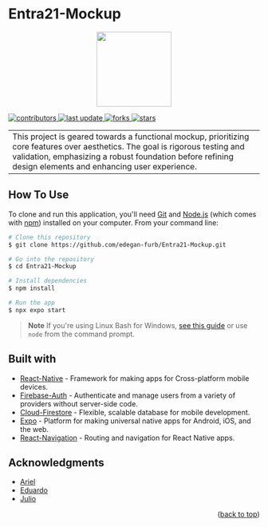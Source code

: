 # Entra21-Mockup
<p align="center">
    <img src="https://video-public.canva.com/VAEgBiRAJHg/v/6dceef1a6c.gif" width="150"/>
</p>
 </p>
  <p>
  <a href="https://github.com/edegan-furb/Entra21-Mockup/graphs/contributors">
    <img src="https://img.shields.io/github/contributors/edegan-furb/Entra21-Mockup" alt="contributors" />
  </a>
  <a href="">
    <img src="https://img.shields.io/github/last-commit/edegan-furb/Entra21-Mockup" alt="last update" />
  </a>
  <a href="https://github.com/edegan-furb/Entra21-Mockup/network/members">
    <img src="https://img.shields.io/github/forks/edegan-furb/Entra21-Mockup" alt="forks" />
  </a>
  <a href="https://github.com/edegan-furb/Entra21-Mockup/stargazers">
    <img src="https://img.shields.io/github/stars/edegan-furb/Entra21-Mockup" alt="stars" />
  </a>
</p>
<table>
<tr>
<td>
 This project is geared towards a functional mockup, prioritizing core features over aesthetics. The goal is rigorous testing and validation, emphasizing a robust foundation before refining design elements and enhancing user experience.
</td>
</tr>
</table>

## How To Use

To clone and run this application, you'll need [Git](https://git-scm.com) and [Node.js](https://nodejs.org/en/download/) (which comes with [npm](http://npmjs.com)) installed on your computer. From your command line:

```bash
# Clone this repository
$ git clone https://github.com/edegan-furb/Entra21-Mockup.git

# Go into the repository
$ cd Entra21-Mockup

# Install dependencies
$ npm install

# Run the app
$ npx expo start 
```

> **Note**
> If you're using Linux Bash for Windows, [see this guide](https://www.howtogeek.com/261575/how-to-run-graphical-linux-desktop-applications-from-windows-10s-bash-shell/) or use `node` from the command prompt.

## Built with 

- [React-Native](https://reactnative.dev/) -  Framework for making apps for Cross-platform mobile devices.
- [Firebase-Auth](https://firebase.google.com/docs/auth) - Authenticate and manage users from a variety of providers without server-side code.
- [Cloud-Firestore](https://firebase.google.com/docs/firestore) - Flexible, scalable database for mobile development.
- [Expo](https://expo.dev/) - Platform for making universal native apps for Android, iOS, and the web.
- [React-Navigation](https://reactnavigation.org) - Routing and navigation for React Native apps.

## Acknowledgments

* [Ariel](https://github.com/Ariel-Alejandr0)
* [Eduardo](https://github.com/edegan-furb)
* [Julio](https://github.com/jcvanzs)

<p align="right">(<a href="#readme-top">back to top</a>)</p>
